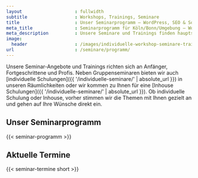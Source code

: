 ```yaml
---
layout                    : fullwidth
subtitle                  : Workshops, Trainings, Seminare
title                     : Unser Seminarprogramm – WordPress, SEO & Social Media
meta_title                : Seminarprogramm für Köln/Bonn/Umgebung – WordPress, SEO, Social Media
meta_description          : Unsere Seminare und Trainings finden hauptsächlich in Köln, Bonn und der Umgebung statt. Wir schulen Sie in WordPress, SEO und Social Media.
image:
  header                  : /images/individuelle-workshop-seminare-trainings.jpg
url                       : /seminare/programm/
---
```

Unsere Seminar-Angebote und Trainings richten sich an Anfänger, Fortgeschrittene und Profis. Neben Gruppenseminaren bieten wir auch [individuelle Schulungen]({{ '/individuelle-seminare/' | absolute_url }}) in unseren Räumlichkeiten oder wir kommen zu Ihnen für eine [Inhouse Schulungen]({{ '/individuelle-seminare/' | absolute_url }}). Ob individuelle Schulung oder Inhouse, vorher stimmen wir die Themen mit Ihnen gezielt an und gehen auf Ihre Wünsche direkt ein.
<!-- readmore -->

<div class="max-width-4 mx-auto">
<div class="clearfix">
<div class="mt3 sm-col sm-col-6 px2">
  <h2>Unser Seminarprogramm</h2>
  {{< seminar-programm >}}
</div>

<div class="mt3 sm-col sm-col-6 mb4 px2">
    <h2>Aktuelle Termine</h2>
    {{< seminar-termine short >}}
</div>
</div>
</div>

